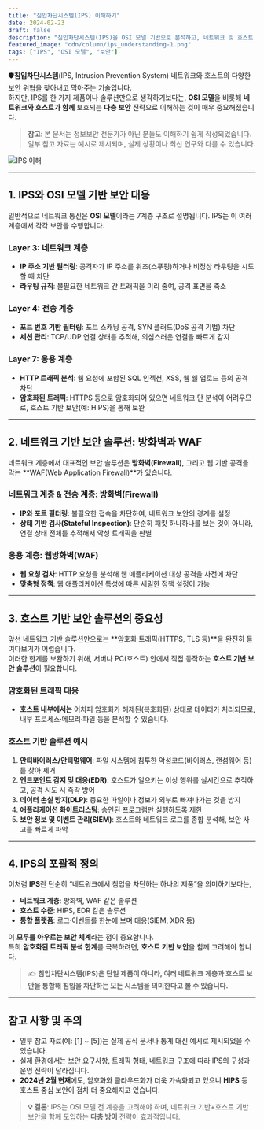 ```yaml
---
title: "침입차단시스템(IPS) 이해하기"
date: 2024-02-23
draft: false
description: "침입차단시스템(IPS)을 OSI 모델 기반으로 분석하고, 네트워크 및 호스트 보안의 포괄적 전략으로 이해합니다."
featured_image: "cdn/column/ips_understanding-1.png"
tags: ["IPS", "OSI 모델", "보안"]
---
```


🛡️**침입차단시스템**(IPS, Intrusion Prevention System) 네트워크와 호스트의 다양한 보안 위협을 찾아내고 막아주는 기술입니다.  
하지만, IPS를 한 가지 제품이나 솔루션만으로 생각하기보다는, **OSI 모델**을 비롯해 **네트워크와 호스트가 함께** 보호되는 **다층 보안** 전략으로 이해하는 것이 매우 중요해졌습니다.

> **참고**: 본 문서는 정보보안 전문가가 아닌 분들도 이해하기 쉽게 작성되었습니다.  
> 일부 참고 자료는 예시로 제시되며, 실제 상황이나 최신 연구와 다를 수 있습니다.

![IPS 이해](https://blog.plura.io/cdn/column/ips_understanding-1.png)

<!--more-->

---

## 1. IPS와 OSI 모델 기반 보안 대응
일반적으로 네트워크 통신은 **OSI 모델**이라는 7계층 구조로 설명됩니다. IPS는 이 여러 계층에서 각각 보안을 수행합니다.

### Layer 3: 네트워크 계층
- **IP 주소 기반 필터링**: 공격자가 IP 주소를 위조(스푸핑)하거나 비정상 라우팅을 시도할 때 차단  
- **라우팅 규칙**: 불필요한 네트워크 간 트래픽을 미리 줄여, 공격 표면을 축소

### Layer 4: 전송 계층
- **포트 번호 기반 필터링**: 포트 스캐닝 공격, SYN 플러드(DoS 공격 기법) 차단  
- **세션 관리**: TCP/UDP 연결 상태를 추적해, 의심스러운 연결을 빠르게 감지

### Layer 7: 응용 계층
- **HTTP 트래픽 분석**: 웹 요청에 포함된 SQL 인젝션, XSS, 웹 쉘 업로드 등의 공격 차단  
- **암호화된 트래픽**: HTTPS 등으로 암호화되어 있으면 네트워크 단 분석이 어려우므로, 호스트 기반 보안(예: HIPS)을 통해 보완

---

## 2. 네트워크 기반 보안 솔루션: 방화벽과 WAF
네트워크 계층에서 대표적인 보안 솔루션은 **방화벽(Firewall)**, 그리고 웹 기반 공격을 막는 **WAF(Web Application Firewall)**가 있습니다.

### 네트워크 계층 & 전송 계층: 방화벽(Firewall)
- **IP와 포트 필터링**: 불필요한 접속을 차단하여, 네트워크 보안의 경계를 설정  
- **상태 기반 검사(Stateful Inspection)**: 단순히 패킷 하나하나를 보는 것이 아니라, 연결 상태 전체를 추적해서 악성 트래픽을 판별

### 응용 계층: 웹방화벽(WAF)
- **웹 요청 검사**: HTTP 요청을 분석해 웹 애플리케이션 대상 공격을 사전에 차단  
- **맞춤형 정책**: 웹 애플리케이션 특성에 따른 세밀한 정책 설정이 가능

---

## 3. 호스트 기반 보안 솔루션의 중요성
앞선 네트워크 기반 솔루션만으로는 **암호화 트래픽(HTTPS, TLS 등)**을 완전히 들여다보기가 어렵습니다.  
이러한 한계를 보완하기 위해, 서버나 PC(호스트) 안에서 직접 동작하는 **호스트 기반 보안 솔루션**이 필요합니다.

### 암호화된 트래픽 대응
- **호스트 내부에서는** 어차피 암호화가 해제된(복호화된) 상태로 데이터가 처리되므로, 내부 프로세스·메모리·파일 등을 분석할 수 있습니다.

### 호스트 기반 솔루션 예시
1. **안티바이러스/안티멀웨어**: 파일 시스템에 침투한 악성코드(바이러스, 랜섬웨어 등)를 찾아 제거  
2. **엔드포인트 감지 및 대응(EDR)**: 호스트가 일으키는 이상 행위를 실시간으로 추적하고, 공격 시도 시 즉각 방어  
3. **데이터 손실 방지(DLP)**: 중요한 파일이나 정보가 외부로 빠져나가는 것을 방지  
4. **애플리케이션 화이트리스팅**: 승인된 프로그램만 실행하도록 제한  
5. **보안 정보 및 이벤트 관리(SIEM)**: 호스트와 네트워크 로그를 종합 분석해, 보안 사고를 빠르게 파악

---

## 4. IPS의 포괄적 정의
이처럼 **IPS**란 단순히 “네트워크에서 침입을 차단하는 하나의 제품”을 의미하기보다는,  
- **네트워크 계층**: 방화벽, WAF 같은 솔루션  
- **호스트 수준**: HIPS, EDR 같은 솔루션  
- **통합 플랫폼**: 로그·이벤트를 한눈에 보며 대응(SIEM, XDR 등)

이 **모두를 아우르는 보안 체계**라는 점이 중요합니다.  
특히 **암호화된 트래픽 분석 한계**를 극복하려면, **호스트 기반 보안**을 함께 고려해야 합니다.

> ✍️ **침입차단시스템(IPS)은 단일 제품이 아니라, 여러 네트워크 계층과 호스트 보안을 통합해 침입을 차단하는 모든 시스템을 의미한다고 볼 수 있습니다.**

---

## 참고 사항 및 주의
- 일부 참고 자료(예: [1] ~ [5])는 실제 공식 문서나 통계 대신 예시로 제시되었을 수 있습니다.  
- 실제 환경에서는 보안 요구사항, 트래픽 형태, 네트워크 구조에 따라 IPS의 구성과 운영 전략이 달라집니다.  
- **2024년 2월 현재**에도, 암호화와 클라우드화가 더욱 가속화되고 있으니 **HIPS** 등 호스트 중심 보안이 점차 더 중요해지고 있습니다.

> **💡 결론**: IPS는 OSI 모델 전 계층을 고려해야 하며, 네트워크 기반+호스트 기반 보안을 함께 도입하는 **다층 방어** 전략이 효과적입니다.
